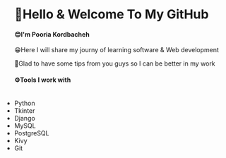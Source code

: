 <h1>👋Hello & Welcome To My GitHub</h1>

<h4>😊I'm Pooria Kordbacheh</h4>

<p>😁Here I will share my journy of learning software & Web development</p>

<p>🤔Glad to have some tips from you guys so I can be better in my work</p>

<h4>⚙️Tools I work with</h4>
<ul style="display:inline; ">
  <li>Python</li>
  <li>Tkinter</li>
  <li>Django</li>
  <li>MySQL</li>
  <li>PostgreSQL</li>
  <li>Kivy</li>
  <li>Git</li>
</ul>
